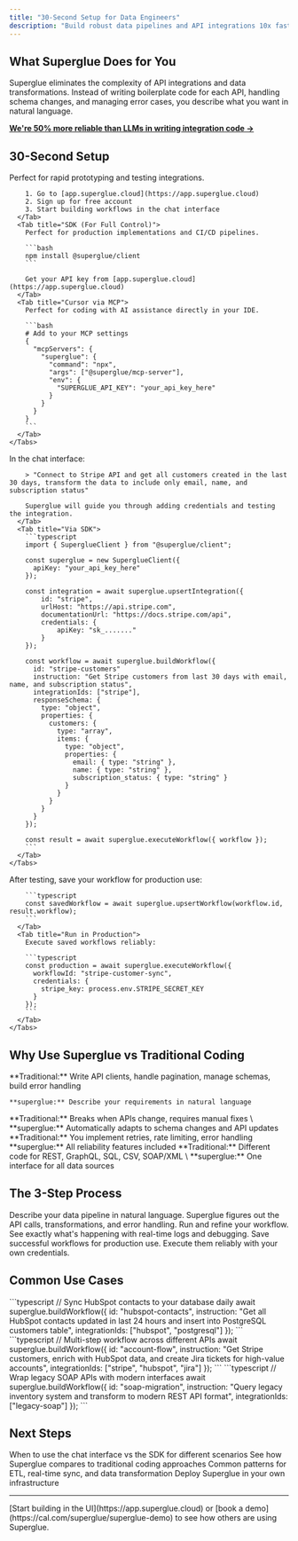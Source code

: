 ```yaml
---
title: "30-Second Setup for Data Engineers"
description: "Build robust data pipelines and API integrations 10x faster than traditional coding"
---
```


## What Superglue Does for You

Superglue eliminates the complexity of API integrations and data transformations. Instead of writing boilerplate code for each API, handling schema changes, and managing error cases, you describe what you want in natural language.

[**We're 50% more reliable than LLMs in writing integration code →**](https://superglue.ai/api-ranking/)

## 30-Second Setup

<Steps>
  <Step title="Choose Your Interface">
    <Tabs>
      <Tab title="UI/Chat (Fastest Prototyping)">
        Perfect for rapid prototyping and testing integrations.

        1. Go to [app.superglue.cloud](https://app.superglue.cloud)
        2. Sign up for free account
        3. Start building workflows in the chat interface
      </Tab>
      <Tab title="SDK (For Full Control)">
        Perfect for production implementations and CI/CD pipelines.

        ```bash
        npm install @superglue/client
        ```

        Get your API key from [app.superglue.cloud](https://app.superglue.cloud)
      </Tab>
      <Tab title="Cursor via MCP">
        Perfect for coding with AI assistance directly in your IDE.

        ```bash
        # Add to your MCP settings  
        {
          "mcpServers": {
            "superglue": {
              "command": "npx",
              "args": ["@superglue/mcp-server"],
              "env": {
                "SUPERGLUE_API_KEY": "your_api_key_here"
              }
            }
          }
        }
        ```
      </Tab>
    </Tabs>
  </Step>
  <Step title="Create Your First Integration">
    <Tabs>
      <Tab title="Via UI/Chat">
        In the chat interface:

        > "Connect to Stripe API and get all customers created in the last 30 days, transform the data to include only email, name, and subscription status"

        Superglue will guide you through adding credentials and testing the integration.
      </Tab>
      <Tab title="Via SDK">
        ```typescript
        import { SuperglueClient } from "@superglue/client";
        
        const superglue = new SuperglueClient({
          apiKey: "your_api_key_here"
        });
        
        const integration = await superglue.upsertIntegration({
        	id: "stripe",
        	urlHost: "https://api.stripe.com",
        	documentationUrl: "https://docs.stripe.com/api",
        	credentials: {
        		apiKey: "sk_......."
        	}
        });
        
        const workflow = await superglue.buildWorkflow({
          id: "stripe-customers"
          instruction: "Get Stripe customers from last 30 days with email, name, and subscription status",
          integrationIds: ["stripe"],
          responseSchema: {
            type: "object",
            properties: {
              customers: {
                type: "array",
                items: {
                  type: "object",
                  properties: {
                    email: { type: "string" },
                    name: { type: "string" },
                    subscription_status: { type: "string" }
                  }
                }
              }
            }
          }
        });
        
        const result = await superglue.executeWorkflow({ workflow });
        ```
      </Tab>
    </Tabs>
  </Step>
  <Step title="Save & Deploy">
    <Tabs>
      <Tab title="Save for Reuse">
        After testing, save your workflow for production use:

        ```typescript
        const savedWorkflow = await superglue.upsertWorkflow(workflow.id, result.workflow);
        ```
      </Tab>
      <Tab title="Run in Production">
        Execute saved workflows reliably:

        ```typescript
        const production = await superglue.executeWorkflow({
          workflowId: "stripe-customer-sync",
          credentials: {
            stripe_key: process.env.STRIPE_SECRET_KEY
          }
        });
        ```
      </Tab>
    </Tabs>
  </Step>
</Steps>

## Why Use Superglue vs Traditional Coding

<CardGroup cols={2}>
  <Card title="10x Faster Development" icon="rocket">
    **Traditional:** Write API clients, handle pagination, manage schemas, build
    error handling 

    **superglue:** Describe your requirements in natural language 
  </Card>
  <Card title="Self-Healing Pipelines" icon="heart">
    **Traditional:** Breaks when APIs change, requires manual fixes \
    **superglue:** Automatically adapts to schema changes and API updates
  </Card>
  <Card title="Built-in Resilience" icon="shield">
    **Traditional:** You implement retries, rate limiting, error handling
    **superglue:** All reliability features included
  </Card>
  <Card title="Universal Access" icon="database">
    **Traditional:** Different code for REST, GraphQL, SQL, CSV, SOAP/XML \
    **superglue:** One interface for all data sources
  </Card>
</CardGroup>

## The 3-Step Process

<Steps>
  <Step title="Build" icon="hammer">
    Describe your data pipeline in natural language. Superglue figures out the
    API calls, transformations, and error handling.
  </Step>
  <Step title="Test & Iterate" icon="map">
    Run and refine your workflow. See exactly what's happening with real-time
    logs and debugging.
  </Step>
  <Step title="Save & Deploy" icon="rocket">
    Save successful workflows for production use. Execute them reliably with
    your own credentials.
  </Step>
</Steps>

## Common Use Cases

<Tabs>
  <Tab title="Data Pipelines">
    ```typescript
    // Sync HubSpot contacts to your database daily
    await superglue.buildWorkflow({
      id: "hubspot-contacts",
      instruction: "Get all HubSpot contacts updated in last 24 hours and insert into PostgreSQL customers table",
      integrationIds: ["hubspot", "postgresql"]
    });
    ```
  </Tab>
  <Tab title="API Orchestration">
    ```typescript
    // Multi-step workflow across different APIs
    await superglue.buildWorkflow({
      id: "account-flow",
      instruction: "Get Stripe customers, enrich with HubSpot data, and create Jira tickets for high-value accounts",
      integrationIds: ["stripe", "hubspot", "jira"]
    });
    ```
  </Tab>
  <Tab title="Legacy Modernization">
    ```typescript
    // Wrap legacy SOAP APIs with modern interfaces
    await superglue.buildWorkflow({
      id: "soap-migration",
      instruction: "Query legacy inventory system and transform to modern REST API format",
      integrationIds: ["legacy-soap"]
    });
    ```
  </Tab>
</Tabs>

## Next Steps

<CardGroup cols={2}>
  <Card title="UI vs SDK Comparison" icon="balance-scale" href="/data-engineers/ui-vs-sdk">
    When to use the chat interface vs the SDK for different scenarios
  </Card>
  <Card title="API Ranking Benchmark" icon="trophy" href="/data-engineers/api-ranking">
    See how Superglue compares to traditional coding approaches
  </Card>
  <Card title="Data Pipeline Patterns" icon="pipe" href="/data-engineers/data-pipelines">
    Common patterns for ETL, real-time sync, and data transformation
  </Card>
  <Card title="Self-Hosting Guide" icon="server" href="/guides/self-hosting">
    Deploy Superglue in your own infrastructure
  </Card>
</CardGroup>

---

<Card title="Ready to move beyond traditional API integration?" icon="rocket">
  [Start building in the UI](https://app.superglue.cloud) or [book a
  demo](https://cal.com/superglue/superglue-demo) to see how others are using
  Superglue.
</Card>